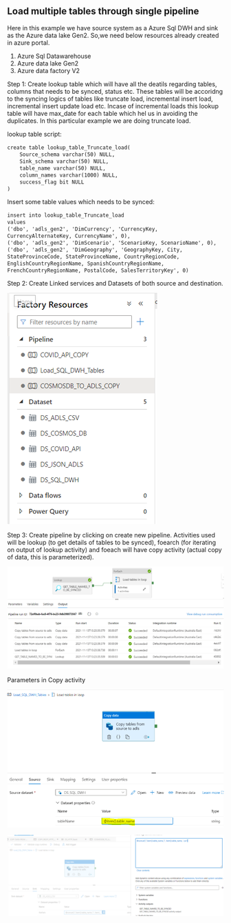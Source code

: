 ## Load multiple tables through single pipeline

Here in this example we have source system as a Azure Sql DWH and sink as the Azure data lake Gen2. So,we need below resources already created in azure portal.

  1. Azure Sql Datawarehouse
  2. Azure data lake Gen2 
  3. Azure data factory V2

Step 1: Create lookup table which will have all the deatils regarding tables, columns that needs to be synced, status etc. These tables will be accoridng to the syncing logics of tables like truncate load, incremental insert load, incremental insert update load etc. Incase of incremental loads this lookup table will have max_date for each table which hel us in avoiding the duplicates. In this particular example we are doing truncate load.

lookup table script:
```
create table lookup_table_Truncate_load(
	Source_schema varchar(50) NULL, 
	Sink_schema varchar(50) NULL, 
	table_name varchar(50) NULL, 
	column_names varchar(1000) NULL,
	success_flag bit NULL
)
```

Insert some table values which needs to be synced:
```
insert into lookup_table_Truncate_load
values
('dbo', 'adls_gen2', 'DimCurrency', 'CurrencyKey, CurrencyAlternateKey, CurrencyName', 0),
('dbo', 'adls_gen2', 'DimScenario', 'ScenarioKey, ScenarioName', 0),
('dbo', 'adls_gen2', 'DimGeography', 'GeographyKey, City, StateProvinceCode, StateProvinceName, CountryRegionCode, EnglishCountryRegionName, SpanishCountryRegionName, FrenchCountryRegionName, PostalCode, SalesTerritoryKey', 0)
```

Step 2: Create Linked services and Datasets of both source and destination.

![image](/images/ADF_LS_DS.png)

Step 3: Create pipeline by clicking on create new pipeline. Activities used will be lookup (to get details of tables to be synced), foearch (for iterating on output of lookup activity) and foeach will have copy activity (actual copy of data, this is parameterized).

![image](/images/adls-pipeline.png)

Parameters in Copy activity

![image](/images/adls-pipeline-1.png)

![image](/images/adls-pipeline-2.png)


